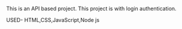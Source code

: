 This is an API based project.
This project is with login authentication.

USED- HTML,CSS,JavaScript,Node js
